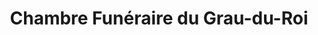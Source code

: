 ---
title: "Chambre Funéraire du Grau-du-Roi"
url: /le-grau-du-roi/chambre-funeraire-du-grau-du-roi/
shop: Bestattungen
---